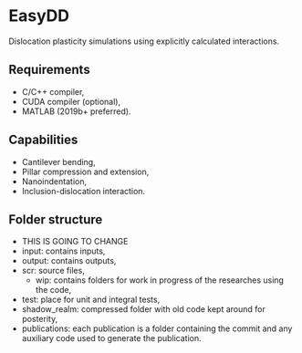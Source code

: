 # EasyDD

Dislocation plasticity simulations using explicitly calculated interactions.

## Requirements

- C/C++ compiler,
- CUDA compiler (optional),
- MATLAB (2019b+ preferred).

## Capabilities

- Cantilever bending,
- Pillar compression and extension,
- Nanoindentation,
- Inclusion-dislocation interaction.

## Folder structure

- THIS IS GOING TO CHANGE
- input: contains inputs,
- output: contains outputs,
- scr: source files,
  - wip: contains folders for work in progress of the researches using the code,
- test: place for unit and integral tests,
- shadow_realm: compressed folder with old code kept around for posterity,
- publications: each publication is a folder containing the commit and any auxiliary code used to generate the publication.
